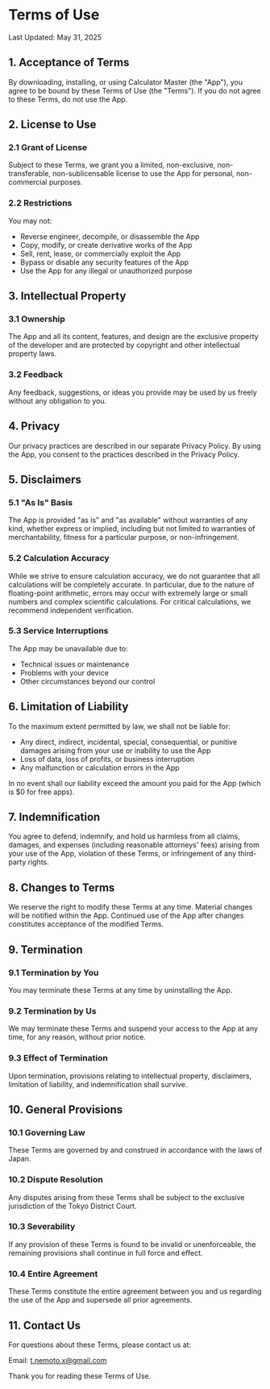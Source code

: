 # Terms of Use

Last Updated: May 31, 2025

## 1. Acceptance of Terms

By downloading, installing, or using Calculator Master (the "App"), you agree to be bound by these Terms of Use (the "Terms"). If you do not agree to these Terms, do not use the App.

## 2. License to Use

### 2.1 Grant of License

Subject to these Terms, we grant you a limited, non-exclusive, non-transferable, non-sublicensable license to use the App for personal, non-commercial purposes.

### 2.2 Restrictions

You may not:

- Reverse engineer, decompile, or disassemble the App
- Copy, modify, or create derivative works of the App
- Sell, rent, lease, or commercially exploit the App
- Bypass or disable any security features of the App
- Use the App for any illegal or unauthorized purpose

## 3. Intellectual Property

### 3.1 Ownership

The App and all its content, features, and design are the exclusive property of the developer and are protected by copyright and other intellectual property laws.

### 3.2 Feedback

Any feedback, suggestions, or ideas you provide may be used by us freely without any obligation to you.

## 4. Privacy

Our privacy practices are described in our separate Privacy Policy. By using the App, you consent to the practices described in the Privacy Policy.

## 5. Disclaimers

### 5.1 "As Is" Basis

The App is provided "as is" and "as available" without warranties of any kind, whether express or implied, including but not limited to warranties of merchantability, fitness for a particular purpose, or non-infringement.

### 5.2 Calculation Accuracy

While we strive to ensure calculation accuracy, we do not guarantee that all calculations will be completely accurate. In particular, due to the nature of floating-point arithmetic, errors may occur with extremely large or small numbers and complex scientific calculations. For critical calculations, we recommend independent verification.

### 5.3 Service Interruptions

The App may be unavailable due to:

- Technical issues or maintenance
- Problems with your device
- Other circumstances beyond our control

## 6. Limitation of Liability

To the maximum extent permitted by law, we shall not be liable for:

- Any direct, indirect, incidental, special, consequential, or punitive damages arising from your use or inability to use the App
- Loss of data, loss of profits, or business interruption
- Any malfunction or calculation errors in the App

In no event shall our liability exceed the amount you paid for the App (which is $0 for free apps).

## 7. Indemnification

You agree to defend, indemnify, and hold us harmless from all claims, damages, and expenses (including reasonable attorneys' fees) arising from your use of the App, violation of these Terms, or infringement of any third-party rights.

## 8. Changes to Terms

We reserve the right to modify these Terms at any time. Material changes will be notified within the App. Continued use of the App after changes constitutes acceptance of the modified Terms.

## 9. Termination

### 9.1 Termination by You

You may terminate these Terms at any time by uninstalling the App.

### 9.2 Termination by Us

We may terminate these Terms and suspend your access to the App at any time, for any reason, without prior notice.

### 9.3 Effect of Termination

Upon termination, provisions relating to intellectual property, disclaimers, limitation of liability, and indemnification shall survive.

## 10. General Provisions

### 10.1 Governing Law

These Terms are governed by and construed in accordance with the laws of Japan.

### 10.2 Dispute Resolution

Any disputes arising from these Terms shall be subject to the exclusive jurisdiction of the Tokyo District Court.

### 10.3 Severability

If any provision of these Terms is found to be invalid or unenforceable, the remaining provisions shall continue in full force and effect.

### 10.4 Entire Agreement

These Terms constitute the entire agreement between you and us regarding the use of the App and supersede all prior agreements.

## 11. Contact Us

For questions about these Terms, please contact us at:

Email: t.nemoto.x@gmail.com

Thank you for reading these Terms of Use.